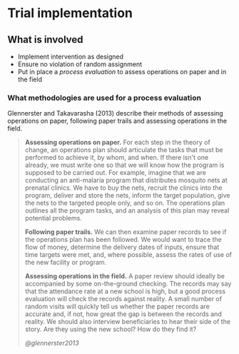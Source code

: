 # Trial implementation

## What is involved

- Implement intervention as designed
- Ensure no violation of random assignment
- Put in place a *process evaluation* to assess operations on paper and in the field

### What methodologies are used for a process evaluation

Glennerster and Takavarasha (2013) describe their methods of assessing operations on paper, following paper trails and assessing operations in the field.

> **Assessing operations on paper.** For each step in the theory of change, an operations plan should articulate the tasks that must be performed to achieve it, by whom, and when. If there isn't one already, we must write one so that we will know how the program is supposed to be carried out. For example, imagine that we are conducting an anti-malaria program that distributes mosquito nets at prenatal clinics. We have to buy the nets, recruit the clinics into the program, deliver and store the nets, inform the target population, give the nets to the targeted people only, and so on. The operations plan outlines all the program tasks, and an analysis of this plan may reveal potential problems.
>
> **Following paper trails.** We can then examine paper records to see if the operations plan has been followed. We would want to trace the flow of money, determine the delivery dates of inputs, ensure that time targets were met, and, where possible, assess the rates of use of the new facility or program.
>
> **Assessing operations in the field.** A paper review should ideally be accompanied by some on-the-ground checking. The records may say that the attendance rate at a new school is high, but a good process evaluation will check the records against reality. A small number of random visits will quickly tell us whether the paper records are accurate and, if not, how great the gap is between the records and reality. We should also interview beneficiaries to hear their side of the story. Are they using the new school? How do they find it?
>
> *@glennerster2013*

